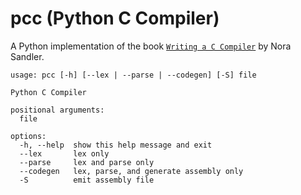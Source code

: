 # pcc (Python C Compiler)

A Python implementation of the book [`Writing a C Compiler`](https://nostarch.com/writing-c-compiler) by Nora Sandler.

```
usage: pcc [-h] [--lex | --parse | --codegen] [-S] file

Python C Compiler

positional arguments:
  file

options:
  -h, --help  show this help message and exit
  --lex       lex only
  --parse     lex and parse only
  --codegen   lex, parse, and generate assembly only
  -S          emit assembly file
```
